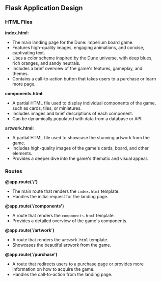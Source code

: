## Flask Application Design

### HTML Files

**index.html:**
- The main landing page for the Dune: Imperium board game.
- Features high-quality images, engaging animations, and concise, captivating text.
- Uses a color scheme inspired by the Dune universe, with deep blues, rich oranges, and sandy neutrals.
- Includes a brief overview of the game's features, gameplay, and themes.
- Contains a call-to-action button that takes users to a purchase or learn more page.

**components.html:**
- A partial HTML file used to display individual components of the game, such as cards, tiles, or miniatures.
- Includes images and brief descriptions of each component.
- Can be dynamically populated with data from a database or API.

**artwork.html:**
- A partial HTML file used to showcase the stunning artwork from the game.
- Includes high-quality images of the game's cards, board, and other elements.
- Provides a deeper dive into the game's thematic and visual appeal.

### Routes

**@app.route('/')**
- The main route that renders the `index.html` template.
- Handles the initial request for the landing page.

**@app.route('/components')**
- A route that renders the `components.html` template.
- Provides a detailed overview of the game's components.

**@app.route('/artwork')**
- A route that renders the `artwork.html` template.
- Showcases the beautiful artwork from the game.

**@app.route('/purchase')**
- A route that redirects users to a purchase page or provides more information on how to acquire the game.
- Handles the call-to-action from the landing page.